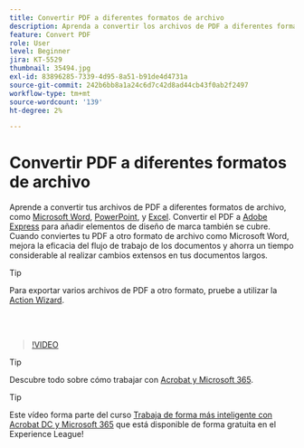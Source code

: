 ```yaml
---
title: Convertir PDF a diferentes formatos de archivo
description: Aprenda a convertir los archivos de PDF a diferentes formatos de archivo, como Microsoft Word, Excel o PowerPoint
feature: Convert PDF
role: User
level: Beginner
jira: KT-5529
thumbnail: 35494.jpg
exl-id: 83896285-7339-4d95-8a51-b91de4d4731a
source-git-commit: 242b6bb8a1a24c6d7c42d8ad44cb43f0ab2f2497
workflow-type: tm+mt
source-wordcount: '139'
ht-degree: 2%

---
```


# Convertir PDF a diferentes formatos de archivo

Aprende a convertir tus archivos de PDF a diferentes formatos de archivo, como [Microsoft Word](https://www.adobe.com/es/acrobat/online/pdf-to-word.html), [PowerPoint](https://www.adobe.com/es/acrobat/online/pdf-to-ppt.html), y [Excel](https://www.adobe.com/es/acrobat/online/pdf-to-excel.html). Convertir el PDF a [Adobe Express](https://express.adobe.com) para añadir elementos de diseño de marca también se cubre. Cuando conviertes tu PDF a otro formato de archivo como Microsoft Word, mejora la eficacia del flujo de trabajo de los documentos y ahorra un tiempo considerable al realizar cambios extensos en tus documentos largos.

>[!TIP]
>
>Para exportar varios archivos de PDF a otro formato, pruebe a utilizar la [Action Wizard](../advanced-tasks/action.md).

<br> 

>[!VIDEO](https://video.tv.adobe.com/v/35494?quality=12&learn=on&hidetitle=true)

>[!TIP]
>
>Descubre todo sobre cómo trabajar con [Acrobat y Microsoft 365](../integrate/integrate-overview.md).

>[!TIP]
>
>Este vídeo forma parte del curso [Trabaja de forma más inteligente con Acrobat DC y Microsoft 365](https://experienceleague.adobe.com/?recommended=Acrobat-U-1-2021.microsoft365) que está disponible de forma gratuita en el Experience League!
